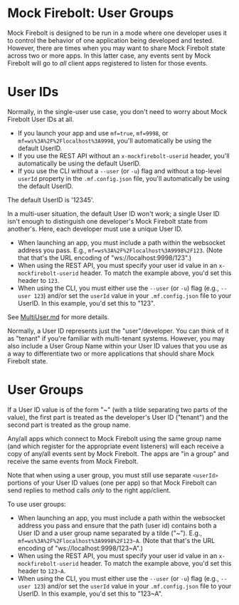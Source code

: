 Mock Firebolt: User Groups
==========================

Mock Firebolt is designed to be run in a mode where one developer uses it to control the behavior of one application being developed and tested. However, there are times when you may want to share Mock Firebolt state across two or more apps. In this latter case, any events sent by Mock Firebolt will go to _all_ client apps registered to listen for those events.


# User IDs

Normally, in the single-user use case, you don't need to worry about Mock Firebolt User IDs at all.

- If you launch your app and use `mf=true`, `mf=9998`, or `mf=ws%3A%2F%2Flocalhost%3A9998`, you'll automatically be using the default UserID.
- If you use the REST API without an `x-mockfirebolt-userid` header, you'll automatically be using the default UserID.
- If you use the CLI without a `--user` (or `-u`) flag and without a top-level `userId` property in the `.mf.config.json` file, you'll automatically be using the default UserID.

The default UserID is  '12345'.

In a multi-user situation, the default User ID won't work; a single User ID isn't enough to distinguish one developer's Mock Firebolt state from another's. Here, each developer must use a unique User ID.

- When launching an app, you must include a path within the websocket address you pass. E.g., `mf=ws%3A%2F%2Flocalhost%3A9998%2F123`. (Note that that's the URL encoding of "ws://localhost:9998/123".)
- When using the REST API, you must specify your user id value in an `x-mockfirebolt-userid` header. To match the example above, you'd set this header to `123`.
- When using the CLI, you must either use the `--user` (or `-u`) flag (e.g., `--user 123`) and/or set the `userId` value in your `.mf.config.json` file to your UserID. In this example, you'd set this to "123".

See [MultiUser.md](./MultiUser.md) for more details.

Normally, a User ID represents just the "user"/developer. You can think of it as "tenant" if you're familiar with multi-tenant systems. However, you may also include a User Group Name within your User ID values that you use as a way to differentiate two or more applications that should share Mock Firebolt state.

# User Groups

If a User ID value is of the form "<userId>\~<groupName>" (with a tilde separating two parts of the value), the first part is treated as the developer's User ID ("tenant") and the second part is treated as the group name.

Any/all apps which connect to Mock Firebolt using the same group name (and which register for the appropriate event listeners) will each receive a copy of any/all events sent by Mock Firebolt. The apps are "in a group" and receive the same events from Mock Firebolt.

Note that when using a user group, you must still use separate `<userId>` portions of your User ID values (one per app) so that Mock Firebolt can send replies to method calls _only_ to the right app/client.

To use user groups:

- When launching an app, you must include a path within the websocket address you pass and ensure that the path (user id) contains both a User ID and a user group name separated by a tilde ("~"). E.g., `mf=ws%3A%2F%2Flocalhost%3A9998%2F123~A`. (Note that that's the URL encoding of "ws://localhost:9998/123~A".)
- When using the REST API, you must specify your user id value in an `x-mockfirebolt-userid` header. To match the example above, you'd set this header to `123~A`.
- When using the CLI, you must either use the `--user` (or `-u`) flag (e.g., `--user 123`) and/or set the `userId` value in your `.mf.config.json` file to your UserID. In this example, you'd set this to "123\~A".
